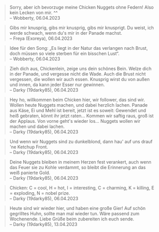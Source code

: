 
> Sorry, aber ich bevorzuge meine Chicken Nuggets ohne Federn! Also kein Lecken von mir. ^^  
– Wobberty, 06.04.2023

> Gibs mir knusprig, gibs mir knusprig, gibs mir knusprigt. Du weist, ich werde schwach, wenn du's mir in der Panade machst.  
– Freya (Exoreya), 06.04.2023

> Idee für den Song: „Es liegt in der Natur das verlangen nach Brust, doch müssen so viele sterben für ein bisschen Lust“.  
– Wobberty, 06.04.2023

> Zieh dich aus, Chickenlein, zeige uns dein schönes Bein. Welze dich in der Panade, und vergesse nicht die Wade. Auch die Brust nicht vergessen, die wollen wir auch essen. Knusprig wirst du von außen und innen, da kann jeder Esser nur gewinnen.  
– Darky (19darky85), 06.04.2023

> Hey ho, willkommen beim Chicken hier, wir follower, das sind wir. Wollen heute Nuggets machen, und dabei herzlich lachen. Panade aus Käse, Ei und Mehl ist bereit, jetzt ist es soweit: Gewendet und heiß gebraten, könnt ihr jetzt raten… Kommen wir saftig raus, groß ist der Applaus. Von vorne geht's wieder los… Nuggets wollen wir machen und dabei lachen.  
– Darky (19darky85), 06.04.2023

> Und wenn wir Nuggets sind zu dunkelblond, dann hau' auf uns drauf 'ne Ketchup Front.  
– Darky (19darky85), 06.04.2023

> Deine Nuggets bleiben in meinem Herzen fest verankert, auch wenn das Feuer sie zu Kohle verdammt, so bleibt die Erinnerung an das weiß panierte Gold.  
– Darky (19darky85), 06.04.2023

> Chicken: C = cool, H = hot, I = interesting, C = charming, K = killing, E = exploding, N = nobel prize.  
– Darky (19darky85), 06.04.2023

> Heute sind wir wieder hier, und haben eine große Gier! Auf schön gegrilltes Huhn, sollte man mal wieder tun. Wäre passend zum Wochenende. Liebe Grüße beim zubereiten ich euch sende.  
– Darky (19darky85), 13.04.2023
